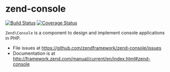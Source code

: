 # zend-console

[![Build Status](https://secure.travis-ci.org/zendframework/zend-console.svg?branch=master)](https://secure.travis-ci.org/zendframework/zend-console)
[![Coverage Status](https://coveralls.io/repos/zendframework/zend-console/badge.svg?branch=master)](https://coveralls.io/r/zendframework/zend-console)

`Zend\Console` is a component to design and implement console applications in PHP.


- File issues at https://github.com/zendframework/zend-console/issues
- Documentation is at http://framework.zend.com/manual/current/en/index.html#zend-console
